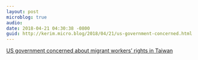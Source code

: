 ```yaml
---
layout: post
microblog: true
audio: 
date: 2018-04-21 04:30:38 -0800
guid: http://kerim.micro.blog/2018/04/21/us-government-concerned.html
---
```

[US government concerned about migrant workers’ rights in Taiwan](https://www.taiwannews.com.tw/en/news/3410919)

